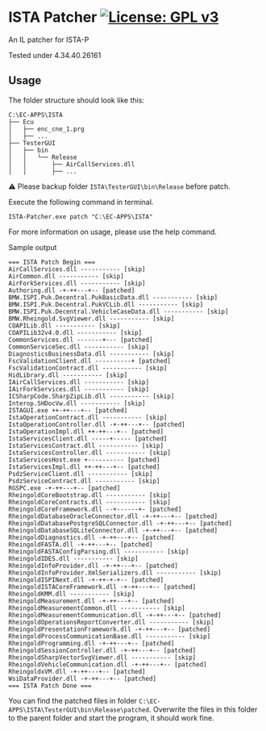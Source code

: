 # ISTA Patcher [![License: GPL v3](https://img.shields.io/badge/License-GPLv3-blue.svg)](https://www.gnu.org/licenses/gpl-3.0)
An IL patcher for ISTA-P

Tested under 4.34.40.26161

## Usage

The folder structure should look like this:

```
C:\EC-APPS\ISTA
├── Ecu
│   ├── enc_cne_1.prg
│   ├── ...
├── TesterGUI
│   ├── bin
│   │   └── Release
│   │       ├── AirCallServices.dll
│   │       ├── ...
```

⚠️ Please backup folder `ISTA\TesterGUI\bin\Release` before patch.

Execute the following command in terminal.

`ISTA-Patcher.exe patch "C:\EC-APPS\ISTA"`

For more information on usage, please use the help command.

Sample output
```
=== ISTA Patch Begin ===
AirCallServices.dll ----------- [skip]
AirCommon.dll ----------- [skip]
AirForkServices.dll ----------- [skip]
Authoring.dll -+-++---+-- [patched]
BMW.ISPI.Puk.Decentral.PukBasicData.dll ----------- [skip]
BMW.ISPI.Puk.Decentral.PukVCLib.dll ----------- [skip]
BMW.ISPI.Puk.Decentral.VehicleCaseData.dll ----------- [skip]
BMW.Rheingold.SvgViewer.dll ----------- [skip]
COAPILib.dll ----------- [skip]
COAPILib32v4.0.dll ----------- [skip]
CommonServices.dll -------+--- [patched]
CommonServiceSec.dll ----------- [skip]
DiagnosticsBusinessData.dll ----------- [skip]
FscValidationClient.dll ----------+ [patched]
FscValidationContract.dll ----------- [skip]
HidLibrary.dll ----------- [skip]
IAirCallServices.dll ----------- [skip]
IAirForkServices.dll ----------- [skip]
ICSharpCode.SharpZipLib.dll ----------- [skip]
Interop.SHDocVw.dll ----------- [skip]
ISTAGUI.exe ++-++---+-- [patched]
IstaOperationContract.dll ----------- [skip]
IstaOperationController.dll -+-++---+-- [patched]
IstaOperationImpl.dll ++-++---+-- [patched]
IstaServicesClient.dll -----+----- [patched]
IstaServicesContract.dll ----------- [skip]
IstaServicesController.dll ----------- [skip]
IstaServicesHost.exe +---------- [patched]
IstaServicesImpl.dll ++-++---+-- [patched]
PsdzServiceClient.dll ----------- [skip]
PsdzServiceContract.dll ----------- [skip]
RGSPC.exe -+-++---+-- [patched]
RheingoldCoreBootstrap.dll ----------- [skip]
RheingoldCoreContracts.dll ----------- [skip]
RheingoldCoreFramework.dll --+------+- [patched]
RheingoldDatabaseOracleConnector.dll -+-++---+-- [patched]
RheingoldDatabasePostgreSQLConnector.dll -+-++---+-- [patched]
RheingoldDatabaseSQLiteConnector.dll -+-++---+-- [patched]
RheingoldDiagnostics.dll -+-++---+-- [patched]
RheingoldFASTA.dll -+-++---+-- [patched]
RheingoldFASTAConfigParsing.dll ----------- [skip]
RheingoldIDES.dll ----------- [skip]
RheingoldInfoProvider.dll -+-++---+-- [patched]
RheingoldInfoProvider.XmlSerializers.dll ----------- [skip]
RheingoldISPINext.dll -+-++-+-+-- [patched]
RheingoldISTACoreFramework.dll -+-++---+-- [patched]
RheingoldKMM.dll ----------- [skip]
RheingoldMeasurement.dll -+-++---+-- [patched]
RheingoldMeasurementCommon.dll ----------- [skip]
RheingoldMeasurementCommunication.dll -+-++---+-- [patched]
RheingoldOperationsReportConverter.dll ----------- [skip]
RheingoldPresentationFramework.dll -+-++---+-- [patched]
RheingoldProcessCommunicationBase.dll ----------- [skip]
RheingoldProgramming.dll -+-++---+-- [patched]
RheingoldSessionController.dll -+-++---+-- [patched]
RheingoldSharpVectorSvgViewer.dll ----------- [skip]
RheingoldVehicleCommunication.dll -+-++---+-- [patched]
RheingoldxVM.dll -+-++---+-- [patched]
WsiDataProvider.dll -+-++---+-- [patched]
=== ISTA Patch Done ===
```

You can find the patched files in folder `C:\EC-APPS\ISTA\TesterGUI\bin\Release\patched`.
Overwrite the files in this folder to the parent folder and start the program, it should work fine.

